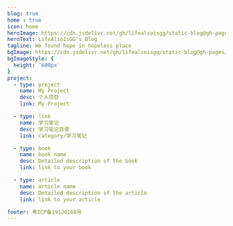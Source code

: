 ```yaml
---
blog: true
home : true
icon: home
heroImage: https://cdn.jsdelivr.net/gh/lifealsoisgg/static-blog@gh-pages/heroImage.png
heroText: LifeAlsoIsGG's Blog
tagline: We found hope in hopeless place
bgImage: https://cdn.jsdelivr.net/gh/lifealsoisgg/static-blog@gh-pages/bgImage.jpg
bgImageStyle: {
  height: '600px'
}
project:
  - type: project
    name: My Project
    desc: 个人项目
    link: My-Project

  - type: link
    name: 学习笔记
    desc: 学习笔记目录
    link: category/学习笔记

  - type: book
    name: book name
    desc: Detailed description of the book
    link: link to your book

  - type: article
    name: article name
    desc: Detailed description of the article
    link: link to your article

footer: 粤ICP备19126168号
---
```


